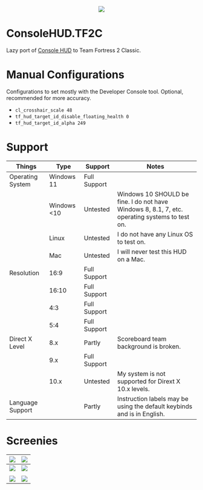 <p align="center">
  <img src="https://i.imgur.com/inKjcMK.png">
</p>

# ConsoleHUD.TF2C
Lazy port of [Console HUD](http://github.com/Blakeline/ConsoleHUD.TF2) to Team Fortress 2 Classic.

# Manual Configurations
Configurations to set mostly with the Developer Console tool. Optional, recommended for more accuracy.
* `cl_crosshair_scale 48`
* `tf_hud_target_id_disable_floating_health 0`
* `tf_hud_target_id_alpha 249`

# Support
| **Things**       	| **Type**    	| **Support**  	| **Notes**                                                                                      	|
|------------------	|-------------	|--------------	|------------------------------------------------------------------------------------------------	|
| Operating System 	| Windows 11  	| Full Support 	|                                                                                                	|
|                  	| Windows <10 	| Untested     	| Windows 10 SHOULD be fine. I do not have Windows 8, 8.1, 7, etc. operating systems to test on. 	|
|                  	| Linux       	| Untested     	| I do not have any Linux OS to test on.                                                         	|
|                  	| Mac         	| Untested     	| I will never test this HUD on a Mac.                                                           	|
| Resolution       	| 16:9        	| Full Support 	|                                                                                                	|
|                  	| 16:10       	| Full Support 	|                                                                                                	|
|                  	| 4:3         	| Full Support 	|                                                                                                	|
|                  	| 5:4         	| Full Support 	|                                                                                                	|
| Direct X Level   	| 8.x         	| Partly       	| Scoreboard team background is broken.                                                          	|
|                  	| 9.x         	| Full Support 	|                                                                                                	|
|                  	| 10.x        	| Untested     	| My system is not supported for Dirext X 10.x levels.                                           	|
| Language Support 	|             	| Partly       	| Instruction labels may be using the default keybinds and is in English.                        	|

# Screenies
| ![](https://i.imgur.com/czcv9zO.png) 	| ![](https://i.imgur.com/Zq7zhx3.png) 	|
|:------------------------------------:	|:------------------------------------:	|
| ![](https://i.imgur.com/hfqTS4l.png) 	| ![](https://i.imgur.com/33TECoc.png) 	|
|                                      	|                                      	|
| ![](https://i.imgur.com/BmmvSbF.png) 	| ![](https://i.imgur.com/GWjDi5L.png) 	|
